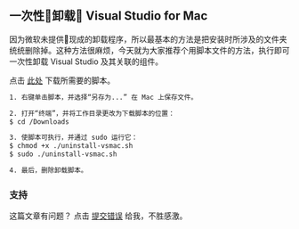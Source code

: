 ## 一次性卸载 Visual Studio for Mac

因为微软未提供现成的卸载程序，所以最基本的方法是把安装时所涉及的文件夹统统删除掉。这种方法很麻烦，今天就为大家推荐个用脚本文件的方法，执行即可一次性卸载 Visual Studio 及其关联的组件。

点击 [此处](https://raw.githubusercontent.com/MicrosoftDocs/visualstudio-docs/master/mac/resources/uninstall-vsmac.sh) 下载所需要的脚本。

```bash
1. 右键单击脚本，并选择“另存为...” 在 Mac 上保存文件。

2. 打开“终端”，并将工作目录更改为下载脚本的位置：
$ cd /Downloads

3. 使脚本可执行，并通过 sudo 运行它：
$ chmod +x ./uninstall-vsmac.sh
$ sudo ./uninstall-vsmac.sh

4. 最后，删除卸载脚本。
```

### 支持

这篇文章有问题？ 点击 [提交错误](https://github.com/hertzZhang/hertzZhang.github.io/edit/master/pages/tools/uninstallvisualstudio.md) 给我，不胜感激。